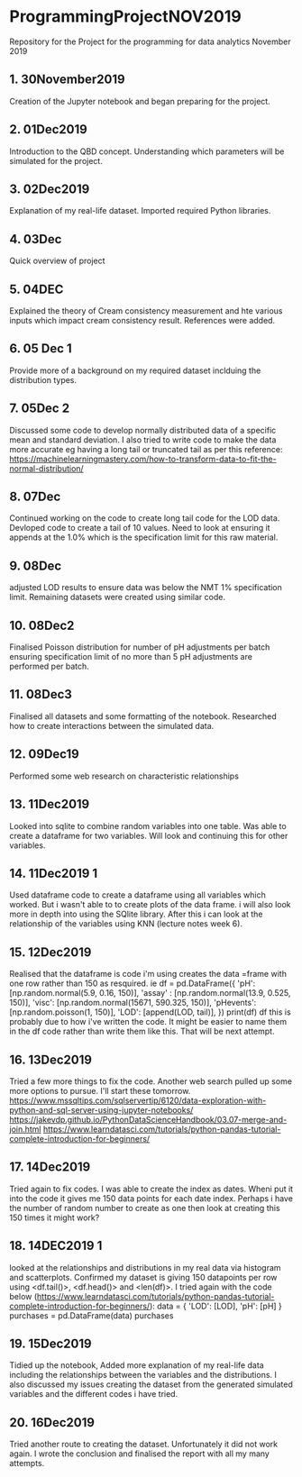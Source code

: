 # ProgrammingProjectNOV2019
Repository for the Project for the programming for data analytics November 2019





## 1. 30November2019
Creation of the Jupyter notebook and began preparing for the project.

## 2. 01Dec2019
Introduction to the QBD concept. Understanding which parameters will be simulated for the project.

## 3. 02Dec2019
Explanation of my real-life dataset. Imported required Python libraries.

## 4. 03Dec
Quick overview of project

## 5. 04DEC
Explained the theory of Cream consistency measurement and hte various inputs which impact cream consistency result. References were added. 

## 6. 05 Dec 1
Provide more of a background on my required dataset inclduing the distribution types.

## 7. 05Dec 2
Discussed some code to develop normally distributed data of a specific mean and standard deviation. I also tried to write code to make the data more accurate eg having a long tail or truncated tail as per this reference: https://machinelearningmastery.com/how-to-transform-data-to-fit-the-normal-distribution/

## 8. 07Dec
Continued working on the code to create long tail code for the LOD data. Devloped code to create a tail of 10 values. Need to look at ensuring it appends at the 1.0% which is the specification limit for this raw material.

## 9. 08Dec
adjusted LOD results to ensure data was below the NMT 1% specification limit. Remaining datasets were created using similar code.

## 10. 08Dec2
Finalised Poisson distribution for number of pH adjustments per batch ensuring specification limit of no more than 5 pH adjustments are performed per batch.

## 11. 08Dec3
Finalised all datasets and some formatting of the notebook. Researched how to create interactions between the simulated data.

## 12. 09Dec19
Performed some web research on characteristic relationships

## 13. 11Dec2019
Looked into sqlite to combine random variables into one table. Was able to create a dataframe for two variables. Will look and continuing this for other variables.

## 14. 11Dec2019 1
Used dataframe code to create a dataframe using all variables which worked. But i wasn't able to to create plots of the data frame. i will also look more in depth into using the SQlite library. After this i can look at the relationship of the variables using KNN (lecture notes week 6).

## 15. 12Dec2019 
Realised that the dataframe is code i'm using creates the data =frame with one row rather than 150 as resquired. ie 
     df = pd.DataFrame({
             'pH': [np.random.normal(5.9, 0.16, 150)],
             'assay' : [np.random.normal(13.9, 0.525, 150)],
             'visc': [np.random.normal(15671, 590.325, 150)], 
             'pHevents': [np.random.poisson(1, 150)],
             'LOD': [append(LOD, tail)],
            })
     print(df)
     df
this is probably due to how i've written the code. It might be easier to name them in the df code rather than write them like this. That will be next attempt.

## 16. 13Dec2019
Tried a few more things to fix the code. Another web search pulled up some more options to pursue. I'll start these tomorrow.
https://www.mssqltips.com/sqlservertip/6120/data-exploration-with-python-and-sql-server-using-jupyter-notebooks/
https://jakevdp.github.io/PythonDataScienceHandbook/03.07-merge-and-join.html
https://www.learndatasci.com/tutorials/python-pandas-tutorial-complete-introduction-for-beginners/

## 17. 14Dec2019
Tried again to fix codes. I was able to create the index as dates. Wheni put it into the code it gives me 150 data points for each date index. Perhaps i have the number of random number to create as one then look at creating this 150 times it might work?
 
## 18. 14DEC2019 1
looked at the relationships and distributions in my real data via histogram and scatterplots.
Confirmed my dataset is giving 150 datapoints per row using <df.tail()>, <df.head()> and <len(df)>. I tried again with the code below (https://www.learndatasci.com/tutorials/python-pandas-tutorial-complete-introduction-for-beginners/):
     data = {
         'LOD': [LOD], 
         'pH': [pH]
     }
     purchases = pd.DataFrame(data)
     purchases

## 19. 15Dec2019
Tidied up the notebook, Added more explanation of my real-life data including the relationships between the variables and the distributions. I also discussed my issues creating the dataset from the generated simulated variables and the different codes i have tried. 

## 20. 16Dec2019
Tried another route to creating the dataset. Unfortunately it did not work again. I wrote the conclusion and finalised the report with all my many attempts.
     
     
     









